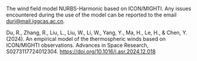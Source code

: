 The wind field model NURBS-Harmonic based on ICON/MIGHTI. Any issues encountered during the use of the model can be reported to the email durj@mail.iggcas.ac.cn.

Du, R., Zhang, R., Liu, L., Liu, W., Li, W., Yang, Y., Ma, H., Le, H., & Chen, Y. (2024). An empirical model of the thermospheric winds based on ICON/MIGHTI observations. Advances in Space Research, S0273117724012304. https://doi.org/10.1016/j.asr.2024.12.018
